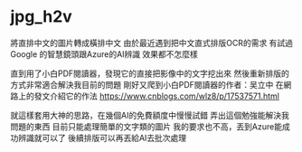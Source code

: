 # jpg_h2v
將直排中文的圖片轉成橫排中文
由於最近遇到把中文直式排版OCR的需求
有試過Google 的智慧鏡頭跟Azure的AI辨識
效果都不怎麼樣

直到用了小白PDF閱讀器，發現它的直接把影像中的文字挖出來
然後重新排版的方式非常適合解決我目前的問題
剛好又爬到小白PDF閱讀器的作者：吴立中 在網路上的發文介紹它的作法
https://www.cnblogs.com/wlz8/p/17537571.html

就這樣套用大神的思路，在幾個AI的免費額度中慢慢試錯
弄出這個勉強能解決我問題的東西
目前只能處理簡單的文字類的圖片
我的要求也不高，丟到Azure能成功辨識就可以了
後續排版可以再丟給AI去批次處理


